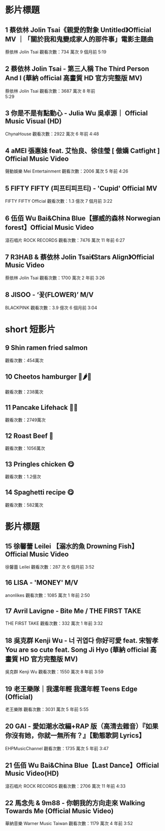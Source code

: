 # 影片標題

## 1 蔡依林 Jolin Tsai《親愛的對象 Untitled》Official MV ｜「關於我和鬼變成家人的那件事」電影主題曲

蔡依林 Jolin Tsai
觀看次數：734 萬次 9 個月前
5:19

## 2 蔡依林 Jolin Tsai - 第三人稱 The Third Person And I (華納 official 高畫質 HD 官方完整版 MV)

蔡依林 Jolin Tsai
觀看次數：3687 萬次 8 年前  
5:29

## 3 你是不是有點動心 - Julia Wu 吳卓源｜ Official Music Visual (HD)

ChynaHouse
觀看次數：2922 萬次 6 年前
4:48

## 4 aMEI 張惠妹 feat. 艾怡良、徐佳瑩 [ 傲嬌 Catfight ] Official Music Video

聲動娛樂 Mei Entertainment
觀看次數：2006 萬次 5 年前
4:26

## 5 FIFTY FIFTY (피프티피프티) - 'Cupid' Official MV

FIFTY FIFTY Official
觀看次數：1.3 億次 7 個月前
3:22

## 6 伍佰 Wu Bai&China Blue【挪威的森林 Norwegian forest】Official Music Video

滾石唱片 ROCK RECORDS
觀看次數：7476 萬次 11 年前
6:27

## 7 R3HAB & 蔡依林 Jolin Tsai《Stars Align》Official Music Video

蔡依林 Jolin Tsai
觀看次數：1700 萬次 2 年前
3:26

## 8 JISOO - ‘꽃(FLOWER)’ M/V

BLACKPINK
觀看次數：3.9 億次 6 個月前
3:04

# short 短影片

## 9 Shin ramen fried salmon
觀看次數：454萬次



## 10 Cheetos hamburger 🍔🌶️🥵
觀看次數：238萬次

## 11 Pancake Lifehack 🥞🧈
觀看次數：2749萬次

## 12 Roast Beef 🍣
觀看次數：1056萬次

## 13 Pringles chicken 😋
觀看次數：1.2億次

## 14 Spaghetti recipe 😋
觀看次數：582萬次

# 影片標題

## 15 徐馨蕾 Leilei 【溺水的魚 Drowning Fish】 Official Music Video

徐馨蕾 Leilei
觀看次數：287 次 6 個月前
3:52

## 16 LISA - 'MONEY' M/V

anonlikes
觀看次數：1085 萬次 1 年前
2:50

## 17 Avril Lavigne - Bite Me / THE FIRST TAKE

THE FIRST TAKE
觀看次數：332 萬次 1 年前
3:32

## 18 吳克群 Kenji Wu - 너 귀엽다 你好可愛 feat. 宋智孝 You are so cute feat. Song Ji Hyo (華納 official 高畫質 HD 官方完整版 MV)

吳克群 Kenji Wu
觀看次數：1550 萬次 8 年前
3:59

## 19 老王樂隊｜我還年輕 我還年輕 Teens Edge (Official)

老王樂隊
觀看次數：3031 萬次 5 年前
5:55

## 20 GAI - 愛如潮水改編+RAP 版（高清去雜音）『如果你沒有她，你就一無所有？』【動態歌詞 Lyrics】

EHPMusicChannel
觀看次數：1735 萬次 5 年前
3:47

## 21 伍佰 Wu Bai&China Blue【Last Dance】Official Music Video(HD)

滾石唱片 ROCK RECORDS
觀看次數：2706 萬次 11 年前
4:33

## 22 馬念先 & 9m88 - 你朝我的方向走來 Walking Towards Me (Official Music Video)

華納音樂 Warner Music Taiwan
觀看次數：1179 萬次 4 年前
3:52
